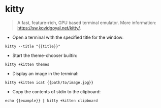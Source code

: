 # kitty

> A fast, feature-rich, GPU based terminal emulator.
> More information: <https://sw.kovidgoyal.net/kitty/>.

- Open a terminal with the specified title for the window:

`kitty --title "{{title}}"`

- Start the theme-chooser builtin:

`kitty +kitten themes`

- Display an image in the terminal:

`kitty +kitten icat {{path/to/image.jpg}}`

- Copy the contents of stdin to the clipboard:

`echo {{example}} | kitty +kitten clipboard`
